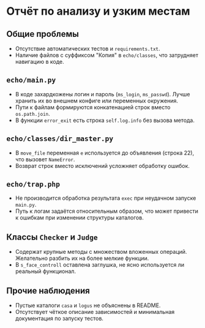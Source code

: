 # Отчёт по анализу и узким местам

## Общие проблемы
- Отсутствие автоматических тестов и `requirements.txt`.
- Наличие файлов с суффиксом "Копия" в `echo/classes`, что затрудняет навигацию в коде.

## `echo/main.py`
- В коде захардкожены логин и пароль (`ms_login`, `ms_passwd`). Лучше хранить их во внешнем конфиге или переменных окружения.
- Пути к файлам формируются конкатенацией строк вместо `os.path.join`.
- В функции `error_exit` есть строка `self.log.info` без вызова метода.

## `echo/classes/dir_master.py`
- В `move_file` переменная `e` используется до объявления (строка 22), что вызовет `NameError`.
- Возврат строк вместо исключений усложняет обработку ошибок.

## `echo/trap.php`
- Не производится обработка результата `exec` при неудачном запуске `main.py`.
- Путь к логам задаётся относительным образом, что может привести к ошибкам при изменении структуры каталогов.

## Классы `Checker` и `Judge`
- Содержат крупные методы с множеством вложенных операций. Желательно разбить их на более мелкие функции.
- В `s_face_controll` оставлена заглушка, не ясно используется ли реальный функционал.

## Прочие наблюдения
- Пустые каталоги `casa` и `logus` не объяснены в README.
- Отсутствует чёткое описание зависимостей и минимальная документация по запуску тестов.

